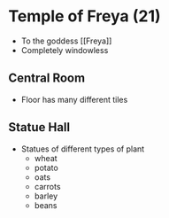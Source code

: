 # Temple of Freya (21)
- To the goddess [[Freya]]
- Completely windowless

## Central Room
- Floor has many different tiles

## Statue Hall
- Statues of different types of plant
	- wheat
	- potato
	- oats
	- carrots
	- barley
	- beans